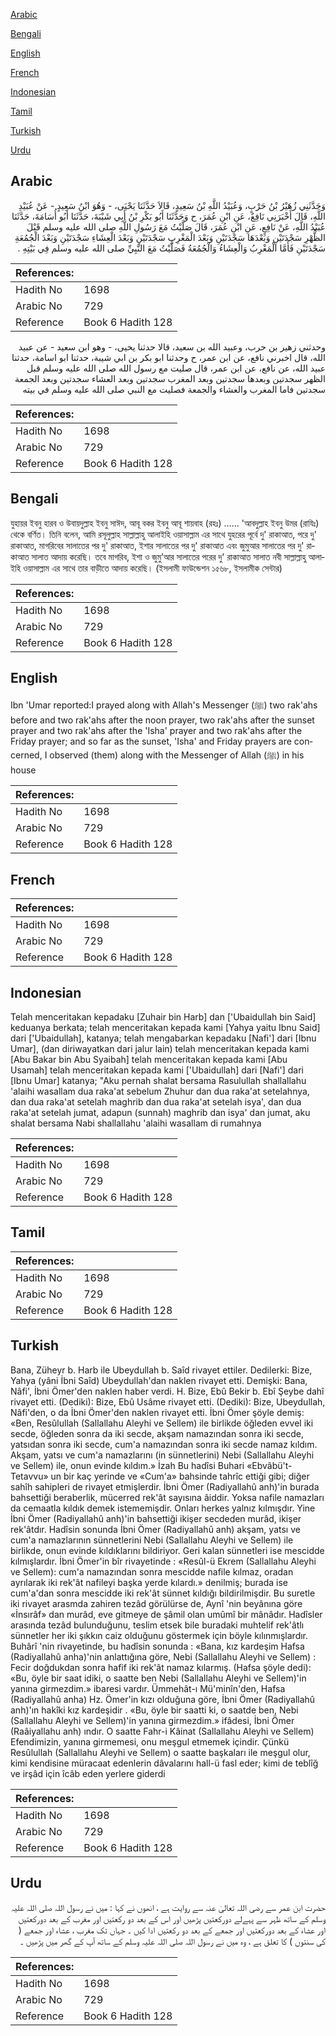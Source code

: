 [Arabic](#arabic)

[Bengali](#bengali)

[English](#english)

[French](#french)

[Indonesian](#indonesian)

[Tamil](#tamil)

[Turkish](#turkish)

[Urdu](#urdu)

## Arabic


<div dir="rtl" lang="ar" style={{fontSize:'larger',backgroundColor:'#f8f9fa',padding:20}}>
وَحَدَّثَنِي زُهَيْرُ بْنُ حَرْبٍ، وَعُبَيْدُ اللَّهِ بْنُ سَعِيدٍ، قَالاَ حَدَّثَنَا يَحْيَى، - وَهُوَ ابْنُ سَعِيدٍ - عَنْ عُبَيْدِ اللَّهِ، قَالَ أَخْبَرَنِي نَافِعٌ، عَنِ ابْنِ عُمَرَ، ح وَحَدَّثَنَا أَبُو بَكْرِ بْنُ أَبِي شَيْبَةَ، حَدَّثَنَا أَبُو أُسَامَةَ، حَدَّثَنَا عُبَيْدُ اللَّهِ، عَنْ نَافِعٍ، عَنِ ابْنِ عُمَرَ، قَالَ صَلَّيْتُ مَعَ رَسُولِ اللَّهِ صلى الله عليه وسلم قَبْلَ الظُّهْرِ سَجْدَتَيْنِ وَبَعْدَهَا سَجْدَتَيْنِ وَبَعْدَ الْمَغْرِبِ سَجْدَتَيْنِ وَبَعْدَ الْعِشَاءِ سَجْدَتَيْنِ وَبَعْدَ الْجُمُعَةِ سَجْدَتَيْنِ فَأَمَّا الْمَغْرِبُ وَالْعِشَاءُ وَالْجُمُعَةُ فَصَلَّيْتُ مَعَ النَّبِيِّ صلى الله عليه وسلم فِي بَيْتِهِ ‏.‏
</div>
<div style={{backgroundColor:'#f8f9fa',padding:20, marginBottom: 10}}><table> <thead> <tr> <th>References:</th> <th></th> </tr> </thead> <tbody><tr><td>Hadith No</td><td>1698</td></tr><tr><td>Arabic No</td><td>729</td></tr><tr><td>Reference</td><td>Book 6 Hadith 128</td></tr></tbody></table></div>


<div dir="rtl" lang="ar" style={{fontSize:'larger',backgroundColor:'#f8f9fa',padding:20}}>
وحدثني زهير بن حرب، وعبيد الله بن سعيد، قالا حدثنا يحيى، - وهو ابن سعيد - عن عبيد الله، قال اخبرني نافع، عن ابن عمر، ح وحدثنا ابو بكر بن ابي شيبة، حدثنا ابو اسامة، حدثنا عبيد الله، عن نافع، عن ابن عمر، قال صليت مع رسول الله صلى الله عليه وسلم قبل الظهر سجدتين وبعدها سجدتين وبعد المغرب سجدتين وبعد العشاء سجدتين وبعد الجمعة سجدتين فاما المغرب والعشاء والجمعة فصليت مع النبي صلى الله عليه وسلم في بيته
</div>
<div style={{backgroundColor:'#f8f9fa',padding:20, marginBottom: 10}}><table> <thead> <tr> <th>References:</th> <th></th> </tr> </thead> <tbody><tr><td>Hadith No</td><td>1698</td></tr><tr><td>Arabic No</td><td>729</td></tr><tr><td>Reference</td><td>Book 6 Hadith 128</td></tr></tbody></table></div>

## Bengali


<div dir="ltr" lang="bn" style={{fontSize:'larger',backgroundColor:'#f8f9fa',padding:20}}>
যুহায়র ইবনু হারব ও উবায়দুল্লাহ ইবনু সাঈদ, আবূ বকর ইবনু আবূ শায়বাহ (রহঃ) ...... 'আবদুল্লাহ ইবনু উমর (রাযিঃ) থেকে বর্ণিত। তিনি বলেন, আমি রসূলুল্লাহ সাল্লাল্লাহু আলাইহি ওয়াসাল্লাম এর সাথে যুহরের পূর্বে দু' রাকাআত, পরে দু' রাকাআত, মাগরিবের সালাতের পর দু' রাকাআত, ইশার সালাতের পর দু' রাকাআত এবং জুমুআর সালাতের পর দু' রাকাআত সালাত আদায় করেছি। তবে মাগরিব, ইশা ও জুমু’আর সালাতের পরের দু' রাকাআত সালাত নবী সাল্লাল্লাহু আলাইহি ওয়াসাল্লাম এর সাথে তার বাড়ীতে আদায় করেছি। (ইসলামী ফাউন্ডেশন ১৫৬৮, ইসলামীক সেন্টার)
</div>
<div style={{backgroundColor:'#f8f9fa',padding:20, marginBottom: 10}}><table> <thead> <tr> <th>References:</th> <th></th> </tr> </thead> <tbody><tr><td>Hadith No</td><td>1698</td></tr><tr><td>Arabic No</td><td>729</td></tr><tr><td>Reference</td><td>Book 6 Hadith 128</td></tr></tbody></table></div>

## English


<div dir="ltr" lang="en" style={{fontSize:'larger',backgroundColor:'#f8f9fa',padding:20}}>
Ibn 'Umar reported:I prayed along with Allah's Messenger (ﷺ) two rak'ahs before and two rak'ahs after the noon prayer, two rak'ahs after the sunset prayer and two rak'ahs after the 'Isha' prayer and two rak'ahs after the Friday prayer; and so far as the sunset, 'Isha' and Friday prayers are concerned, I observed (them) along with the Messenger of Allah (ﷺ) in his house
</div>
<div style={{backgroundColor:'#f8f9fa',padding:20, marginBottom: 10}}><table> <thead> <tr> <th>References:</th> <th></th> </tr> </thead> <tbody><tr><td>Hadith No</td><td>1698</td></tr><tr><td>Arabic No</td><td>729</td></tr><tr><td>Reference</td><td>Book 6 Hadith 128</td></tr></tbody></table></div>

## French


<div dir="ltr" lang="fr" style={{fontSize:'larger',backgroundColor:'#f8f9fa',padding:20}}>

</div>
<div style={{backgroundColor:'#f8f9fa',padding:20, marginBottom: 10}}><table> <thead> <tr> <th>References:</th> <th></th> </tr> </thead> <tbody><tr><td>Hadith No</td><td>1698</td></tr><tr><td>Arabic No</td><td>729</td></tr><tr><td>Reference</td><td>Book 6 Hadith 128</td></tr></tbody></table></div>

## Indonesian


<div dir="ltr" lang="id" style={{fontSize:'larger',backgroundColor:'#f8f9fa',padding:20}}>
Telah menceritakan kepadaku [Zuhair bin Harb] dan ['Ubaidullah bin Said] keduanya berkata; telah menceritakan kepada kami [Yahya yaitu Ibnu Said] dari ['Ubaidullah], katanya; telah mengabarkan kepadaku [Nafi'] dari [Ibnu Umar], (dan diriwayatkan dari jalur lain) telah menceritakan kepada kami [Abu Bakar bin Abu Syaibah] telah menceritakan kepada kami [Abu Usamah] telah menceritakan kepada kami ['Ubaidullah] dari [Nafi'] dari [Ibnu Umar] katanya; "Aku pernah shalat bersama Rasulullah shallallahu 'alaihi wasallam dua raka'at sebelum Zhuhur dan dua raka'at setelahnya, dan dua raka'at setelah maghrib dan dua raka'at setelah isya', dan dua raka'at setelah jumat, adapun (sunnah) maghrib dan isya' dan jumat, aku shalat bersama Nabi shallallahu 'alaihi wasallam di rumahnya
</div>
<div style={{backgroundColor:'#f8f9fa',padding:20, marginBottom: 10}}><table> <thead> <tr> <th>References:</th> <th></th> </tr> </thead> <tbody><tr><td>Hadith No</td><td>1698</td></tr><tr><td>Arabic No</td><td>729</td></tr><tr><td>Reference</td><td>Book 6 Hadith 128</td></tr></tbody></table></div>

## Tamil


<div dir="ltr" lang="ta" style={{fontSize:'larger',backgroundColor:'#f8f9fa',padding:20}}>

</div>
<div style={{backgroundColor:'#f8f9fa',padding:20, marginBottom: 10}}><table> <thead> <tr> <th>References:</th> <th></th> </tr> </thead> <tbody><tr><td>Hadith No</td><td>1698</td></tr><tr><td>Arabic No</td><td>729</td></tr><tr><td>Reference</td><td>Book 6 Hadith 128</td></tr></tbody></table></div>

## Turkish


<div dir="ltr" lang="tr" style={{fontSize:'larger',backgroundColor:'#f8f9fa',padding:20}}>
Bana, Züheyr b. Harb ile Ubeydullah b. Saîd rivayet ettiler. Dedilerki: Bize, Yahya (yâni İbni Saîd) Ubeydullah'dan naklen rivayet etti. Demişki: Bana, Nâfi', İbni Ömer'den naklen haber verdi. H. Bize, Ebû Bekir b. Ebî Şeybe dahî rivayet etti. (Dediki): Bize, Ebû Usâme rivayet etti. (Dediki): Bize, Ubeydullah, Nâfi'den, o da İbni Ömer'den naklen rivayet etti. İbni Ömer şöyle demiş: «Ben, Resûlullah (Sallallahu Aleyhi ve Sellem) ile birlikde öğleden evvel iki secde, öğleden sonra da iki secde, akşam namazından sonra iki secde, yatsıdan sonra iki secde, cum'a namazından sonra iki secde namaz kıldım. Akşam, yatsı ve cum'a namazlarını (in sünnetlerini) Nebi (Sallallahu Aleyhi ve Sellem) ile, onun evinde kıldım.» İzah Bu hadîsi Buhari «Ebvâbü't-Tetavvu» un bir kaç yerinde ve «Cum'a» bahsinde tahrîc ettiği gibi; diğer sahîh sahipleri de rivayet etmişlerdir. İbni Ömer (Radiyallahû anh)'in burada bahsettiği beraberlik, mücerred rek'ât sayısına âiddir. Yoksa nafile namazları da cemaatla kıldık demek istememişdir. Onları herkes yalnız kılmışdır. Yine İbni Ömer (Radiyallahû anh)'in bahsettiği ikişer secdeden murâd, ikişer rek'âtdır. Hadîsin sonunda İbni Ömer (Radiyallahû anh) akşam, yatsı ve cum'a namazlarının sünnetlerini Nebi (Sallallahu Aleyhi ve Sellem) ile birlikde, onun evinde kıldıklarını bildiriyor. Geri kalan sünnetleri ise mescidde kılmışlardır. İbni Ömer'in bîr rivayetinde : «Resûl-ü Ekrem (Sallallahu Aleyhi ve Sellem): cum'a namazından sonra mescidde nafile kılmaz, oradan ayrılarak iki rek'ât nafileyi başka yerde kılardı.» denilmiş; burada ise cum'a'dan sonra mescidde iki rek'ât sünnet kıldığı bildirilmişdir. Bu suretle iki rivayet arasmda zahiren tezâd görülürse de, Aynî 'nin beyânına göre «İnsırâf» dan murâd, eve gitmeye de şâmil olan umûmî bir mânâdır. Hadîsler arasında tezâd bulunduğunu, teslim etsek bile buradaki muhtelif rek'âtlı sünnetler her iki şıkkın caiz olduğunu göstermek için böyle kılınmışlardır. Buhârî 'nin rivayetinde, bu hadîsin sonunda : «Bana, kız kardeşim Hafsa (Radiyallahû anha)'nin anlattığına göre, Nebi (Sallallahu Aleyhi ve Sellem) : Fecir doğdukdan sonra hafif iki rek'ât namaz kılarmış. (Hafsa şöyle dedi): «Bu, öyle bir saat idiki, o saatte ben Nebi (Sallallahu Aleyhi ve Sellem)'in yanına girmezdim.» ibaresi vardır. Ümmehât-ı Mü'minîn'den, Hafsa (Radiyallahû anha) Hz. Ömer'in kızı olduğuna göre, İbni Ömer (Radiyallahû anh)'ın hakîki kız kardeşidir . «Bu, öyle bir saatti ki, o saatde ben, Nebi (Sallallahu Aleyhi ve Sellem)'in yanına girmezdim.» ifâdesi, İbni Ömer (Raâiyallahu anh) ındır. O saatte Fahr-i Kâinat (Sallallahu Aleyhi ve Sellem) Efendimizin, yanına girmemesi, onu meşgul etmemek içindir. Çünkü Resûlullah (Sallallahu Aleyhi ve Sellem) o saatte başkaları ile meşgul olur, kimi kendisine müracaat edenlerin dâvalarını hall-ü fasl eder; kimi de teblîğ ve irşâd için îcâb eden yerlere giderdi
</div>
<div style={{backgroundColor:'#f8f9fa',padding:20, marginBottom: 10}}><table> <thead> <tr> <th>References:</th> <th></th> </tr> </thead> <tbody><tr><td>Hadith No</td><td>1698</td></tr><tr><td>Arabic No</td><td>729</td></tr><tr><td>Reference</td><td>Book 6 Hadith 128</td></tr></tbody></table></div>

## Urdu


<div dir="rtl" lang="ur" style={{fontSize:'larger',backgroundColor:'#f8f9fa',padding:20}}>
حضرت ابن عمر سے رضی اللہ تعالیٰ عنہ سے روایت ہے ، انھوں نے کہا : میں نے رسول اللہ صلی اللہ علیہ وسلم کے ساتھ ظہر سے پہےلے دورکعتیں پڑھیں اور اس کے بعد دو رکعتیں اور مغرب کے بعد دورکعتیں اور عشاء کے بعد دورکعتیں اور جمعے کے بعد دو رکعتیں ادا کیں ۔ جہاں تک مغرب ، عشاء اور جمعے ( کی سنتوں ) کا تعلق ہے ، وہ میں نے رسول اللہ صلی اللہ علیہ وسلم کے ساتھ آپ کے گھر میں پڑھیں ۔
</div>
<div style={{backgroundColor:'#f8f9fa',padding:20, marginBottom: 10}}><table> <thead> <tr> <th>References:</th> <th></th> </tr> </thead> <tbody><tr><td>Hadith No</td><td>1698</td></tr><tr><td>Arabic No</td><td>729</td></tr><tr><td>Reference</td><td>Book 6 Hadith 128</td></tr></tbody></table></div>